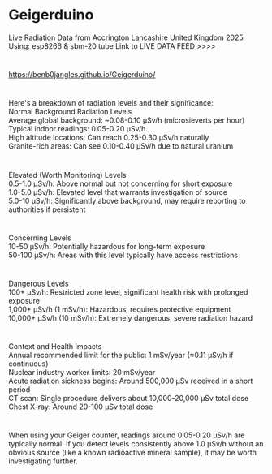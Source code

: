 # Geigerduino
Live Radiation Data from Accrington Lancashire United Kingdom 2025  
Using: esp8266 & sbm-20 tube Link to LIVE DATA FEED >>>>
#
https://benb0jangles.github.io/Geigerduino/
#
Here's a breakdown of radiation levels and their significance:  
Normal Background Radiation Levels  
Average global background: ~0.08-0.10 µSv/h (microsieverts per hour)  
Typical indoor readings: 0.05-0.20 µSv/h  
High altitude locations: Can reach 0.25-0.30 µSv/h naturally  
Granite-rich areas: Can see 0.10-0.40 µSv/h due to natural uranium  
#
Elevated (Worth Monitoring) Levels  
0.5-1.0 µSv/h: Above normal but not concerning for short exposure  
1.0-5.0 µSv/h: Elevated level that warrants investigation of source  
5.0-10 µSv/h: Significantly above background, may require reporting to authorities if persistent  
#
Concerning Levels  
10-50 µSv/h: Potentially hazardous for long-term exposure  
50-100 µSv/h: Areas with this level typically have access restrictions  
#
Dangerous Levels  
100+ µSv/h: Restricted zone level, significant health risk with prolonged exposure  
1,000+ µSv/h (1 mSv/h): Hazardous, requires protective equipment  
10,000+ µSv/h (10 mSv/h): Extremely dangerous, severe radiation hazard  
#
Context and Health Impacts  
Annual recommended limit for the public: 1 mSv/year (≈0.11 µSv/h if continuous)  
Nuclear industry worker limits: 20 mSv/year  
Acute radiation sickness begins: Around 500,000 µSv received in a short period  
CT scan: Single procedure delivers about 10,000-20,000 µSv total dose  
Chest X-ray: Around 20-100 µSv total dose  
#
When using your Geiger counter, readings around 0.05-0.20 µSv/h are typically normal. If you detect levels consistently above 1.0 µSv/h without an obvious source (like a known radioactive mineral sample), it may be worth investigating further.  
